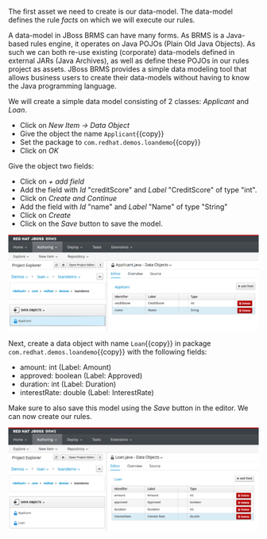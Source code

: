 The first asset we need to create is our data-model. The data-model defines the rule *facts* on which we will execute our rules.

A data-model in JBoss BRMS can have many forms. As BRMS is a Java-based rules engine, it operates on Java POJOs (Plain Old Java Objects). As such we can both re-use existing (corporate) data-models defined in external JARs (Java Archives), as well as define these POJOs in our rules project as assets. JBoss BRMS provides a simple data modeling tool that allows business users to create their data-models without having to know the Java programming language.

We will create a simple data model consisting of 2 classes: *Applicant* and *Loan*.

- Click on *New Item -> Data Object*
- Give the object the name `Applicant`{{copy}}
- Set the package to `com.redhat.demos.loandemo`{{copy}}
- Click on *OK*

Give the object two fields:
- Click on *+ add field*
- Add the field with *Id* "creditScore" and *Label* "CreditScore" of type "int".
- Click on *Create and Continue*
- Add the field with *Id* "name" and *Label* "Name" of type "String"
- Click on *Create*
- Click on the *Save* button to save the model.

![Applicant](../../assets/brms-datamodel-applicant.png)

Next, create a data object with name `Loan`{{copy}} in package `com.redhat.demos.loandemo`{{copy}} with the following fields:

- amount: int (Label: Amount)
- approved: boolean (Label: Approved)
- duration: int (Label: Duration)
- interestRate: double (Label: InterestRate)

Make sure to also save this model using the *Save* button in the editor. We can now create our rules.

![Loan](../../assets/brms-datamodel-loan.png)
